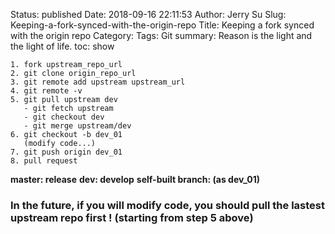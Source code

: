 Status: published
Date: 2018-09-16 22:11:53
Author: Jerry Su
Slug: Keeping-a-fork-synced-with-the-origin-repo
Title: Keeping a fork synced with the origin repo
Category: 
Tags: Git
summary: Reason is the light and the light of life.
toc: show

```
1. fork upstream_repo_url
2. git clone origin_repo_url
3. git remote add upstream upstream_url
4. git remote -v
5. git pull upstream dev
   - git fetch upstream
   - git checkout dev
   - git merge upstream/dev
6. git checkout -b dev_01
   (modify code...)
7. git push origin dev_01
8. pull request
```

**master: release**
**dev: develop**
**self-built branch: (as dev_01)**
### **In the future, if you will modify code, you should pull the lastest upstream repo first ! (starting from step 5 above)**
